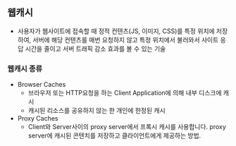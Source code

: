 ## 웹캐시
- 사용자가 웹사이트에 접속할 때 정적 컨텐츠(JS, 이미지, CSS)를 특정 위치에 저장하여, 서버에 해당 컨텐츠를 매번 요청하지 않고 특정 위치에서 불러와서 사이트 응답 시간을 줄이고 서버 트래픽 감소 효과를 볼 수 있는 기술

### 웹캐시 종류
- Browser Caches
  - 브라우저 또는 HTTP요청을 하는 Client Application에 의해 내부 디스크에 캐시
  - 캐시된 리소스를 공유하지 않는 한 개인에 한정된 캐시
- Proxy Caches
  - Client와 Server사이의 proxy server에서 프록시 캐시를 사용합니다. proxy server에 캐시된 콘텐치를 저장하고 클라이언트에게 제공하는 방법.
